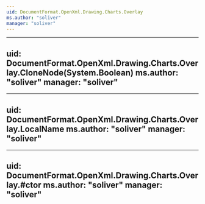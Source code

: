 ```yaml
---
uid: DocumentFormat.OpenXml.Drawing.Charts.Overlay
ms.author: "soliver"
manager: "soliver"
---
```


---
uid: DocumentFormat.OpenXml.Drawing.Charts.Overlay.CloneNode(System.Boolean)
ms.author: "soliver"
manager: "soliver"
---

---
uid: DocumentFormat.OpenXml.Drawing.Charts.Overlay.LocalName
ms.author: "soliver"
manager: "soliver"
---

---
uid: DocumentFormat.OpenXml.Drawing.Charts.Overlay.#ctor
ms.author: "soliver"
manager: "soliver"
---
